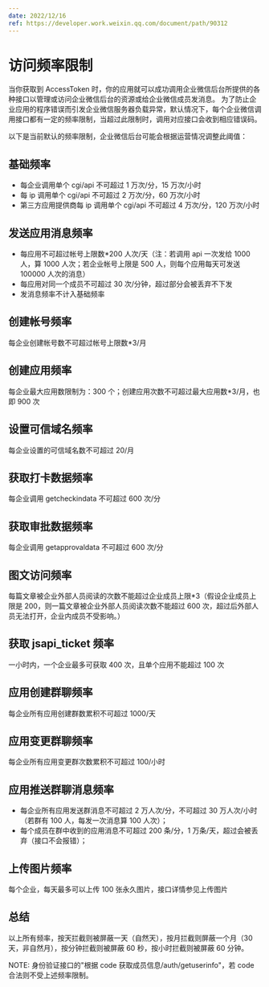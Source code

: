 ```yaml
---
date: 2022/12/16
ref: https://developer.work.weixin.qq.com/document/path/90312
---
```


# 访问频率限制

当你获取到 AccessToken 时，你的应用就可以成功调用企业微信后台所提供的各种接口以管理或访问企业微信后台的资源或给企业微信成员发消息。
为了防止企业应用的程序错误而引发企业微信服务器负载异常，默认情况下，每个企业微信调用接口都有一定的频率限制，当超过此限制时，调用对应接口会收到相应错误码。

以下是当前默认的频率限制，企业微信后台可能会根据运营情况调整此阈值：

## 基础频率

- 每企业调用单个 cgi/api 不可超过 1 万次/分，15 万次/小时
- 每 ip 调用单个 cgi/api 不可超过 2 万次/分，60 万次/小时
- 第三方应用提供商每 ip 调用单个 cgi/api 不可超过 4 万次/分，120 万次/小时

## 发送应用消息频率

- 每应用不可超过帐号上限数\*200 人次/天（注：若调用 api 一次发给 1000 人，算 1000 人次；若企业帐号上限是 500 人，则每个应用每天可发送 100000 人次的消息）
- 每应用对同一个成员不可超过 30 次/分钟，超过部分会被丢弃不下发
- 发消息频率不计入基础频率

## 创建帐号频率

每企业创建帐号数不可超过帐号上限数\*3/月

## 创建应用频率

每企业最大应用数限制为：300 个；创建应用次数不可超过最大应用数\*3/月，也即 900 次

## 设置可信域名频率

每企业设置的可信域名数不可超过 20/月

## 获取打卡数据频率

每企业调用 getcheckindata 不可超过 600 次/分

## 获取审批数据频率

每企业调用 getapprovaldata 不可超过 600 次/分

## 图文访问频率

每篇文章被企业外部人员阅读的次数不能超过企业成员上限\*3（假设企业成员上限是 200，则一篇文章被企业外部人员阅读次数不能超过 600 次，超过后外部人员无法打开，企业内成员不受影响。）

## 获取 jsapi_ticket 频率

一小时内，一个企业最多可获取 400 次，且单个应用不能超过 100 次

## 应用创建群聊频率

每企业所有应用创建群数累积不可超过 1000/天

## 应用变更群聊频率

每企业所有应用变更群次数累积不可超过 100/小时

## 应用推送群聊消息频率

- 每企业所有应用发送群消息不可超过 2 万人次/分，不可超过 30 万人次/小时（若群有 100 人，每发一次消息算 100 人次）；
- 每个成员在群中收到的应用消息不可超过 200 条/分，1 万条/天，超过会被丢弃（接口不会报错）；

## 上传图片频率

每个企业，每天最多可以上传 100 张永久图片，接口详情参见上传图片

## 总结

以上所有频率，按天拦截则被屏蔽一天（自然天），按月拦截则屏蔽一个月（30 天，非自然月），按分钟拦截则被屏蔽 60 秒，按小时拦截则被屏蔽 60 分钟。

NOTE: 身份验证接口的"根据 code 获取成员信息/auth/getuserinfo"，若 code 合法则不受上述频率限制。
